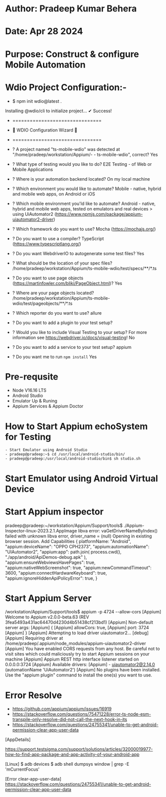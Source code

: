 # Author: Pradeep Kumar Behera

# Date: Apr 28 2024

# Purpose: Construct & configure Mobile Automation

# Wdio Project Configuration:-

- $ npm init wdio@latest .

Installing @wdio/cli to initialize project...
✔ Success!

- ===============================
- 🤖 WDIO Configuration Wizard 🧙
- ===============================

- ? A project named "ts-mobile-wdio" was detected at "/home/pradeep/workstation/Appium/- - ts-mobile-wdio", correct? Yes
- ? What type of testing would you like to do? E2E Testing - of Web or Mobile Applications
- ? Where is your automation backend located? On my local machine
- ? Which environment you would like to automate? Mobile - native, hybrid and mobile web apps, on Android or iOS
- ? Which mobile environment you'ld like to automate? Android - native, hybrid and mobile web apps, tested on emulators
  and real devices > using UiAutomator2 (https://www.npmjs.com/package/appium-uiautomator2-driver)
- ? Which framework do you want to use? Mocha (https://mochajs.org/)
- ? Do you want to use a compiler? TypeScript (https://www.typescriptlang.org/)
- ? Do you want WebdriverIO to autogenerate some test files? Yes
- ? What should be the location of your spec files? /home/pradeep/workstation/Appium/ts-mobile-wdio/test/specs/\*\*/\*.ts
- ? Do you want to use page objects (https://martinfowler.com/bliki/PageObject.html)? Yes
- ? Where are your page objects located? /home/pradeep/workstation/Appium/ts-mobile-wdio/test/pageobjects/\*\*/\*.ts
- ? Which reporter do you want to use? allure
- ? Do you want to add a plugin to your test setup?
- ? Would you like to include Visual Testing to your setup? For more information see
  https://webdriver.io/docs/visual-testing! No
- ? Do you want to add a service to your test setup? appium
- ? Do you want me to run `npm install` Yes

# Pre-requsite

- Node V16.16 LTS
- Android Studio
- Emulator Up & Runing
- Appium Services & Appium Doctor

# How to Start Appium echoSystem for Testing

    - Start Emulator using Android Studio
    - pradeep@pradeep:~$ cd /usr/local/android-studio/bin/
    - pradeep@pradeep:/usr/local/android-studio/bin$ sh studio.sh

# Start Emulator using Android Virtual Device

# Start Appium inspector

pradeep@pradeep:~/workstation/Appium/Support/tools$ ./Appium-Inspector-linux-2023.2.1.AppImage
libva error: vaGetDriverNameByIndex() failed with unknown libva error, driver_name = (null)
Opening in existing browser session.
Add Capabilities
{
platformName: "Android",
"appium:deviceName": "OPPO CPH2373",
"appium:automationName": "UIAutomator2",
"appium:app": path.join(
process.cwd(),
"./app/android/ApiDemos-debug.apk"
),
"appium:ensureWebviewsHavePages": true,
"appium:nativeWebScreenshot": true,
"appium:newCommandTimeout": 3600,
"appium:connectHardwareKeyboard": true,
"appium:ignoreHiddenApiPolicyError": true,
}

# Start Appium Server

/workstation/Appium/Support/tools$ appium -p 4724 --allow-cors
[Appium] Welcome to Appium v2.0.0-beta.63 (REV 3fea5493a431ac64470d4230d4b51438cf213bd1)
[Appium] Non-default server args:
[Appium] {
[Appium] allowCors: true,
[Appium] port: 3724
[Appium] }
[Appium] Attempting to load driver uiautomator2...
[debug] [Appium] Requiring driver at /home/pradeep/.appium/node_modules/appium-uiautomator2-driver
[Appium] You have enabled CORS requests from any host. Be careful not to visit sites which could maliciously try to start Appium sessions on your machine
[Appium] Appium REST http interface listener started on 0.0.0.0:3724
[Appium] Available drivers:
[Appium] - uiautomator2@2.14.0 (automationName 'UiAutomator2')
[Appium] No plugins have been installed. Use the "appium plugin" command to install the one(s) you want to use.

# Error Resolve

- https://github.com/appium/appium/issues/16919
- https://stackoverflow.com/questions/75471228/error-ts-node-esm-transpile-only-resolve-did-not-call-the-next-hook-in-its
- https://stackoverflow.com/questions/24755341/unable-to-get-android-permission-clear-app-user-data

[AppDetails]

https://support.testsigma.com/support/solutions/articles/32000019977-how-to-find-app-package-and-app-activity-of-your-android-app

[Linux]
$ adb devices
$ adb shell dumpsys window | grep -E 'mCurrentFocus'

[Error clear-app-user-data]
https://stackoverflow.com/questions/24755341/unable-to-get-android-permission-clear-app-user-data
